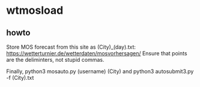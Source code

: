 # wtmosload

## howto

Store MOS forecast from this site as (City)_(day).txt: https://wetterturnier.de/wetterdaten/mosvorhersagen/
Ensure that points are the deliminters, not stupid commas.

Finally, python3 mosauto.py (username) (City) and python3 autosubmit3.py -f (City).txt

